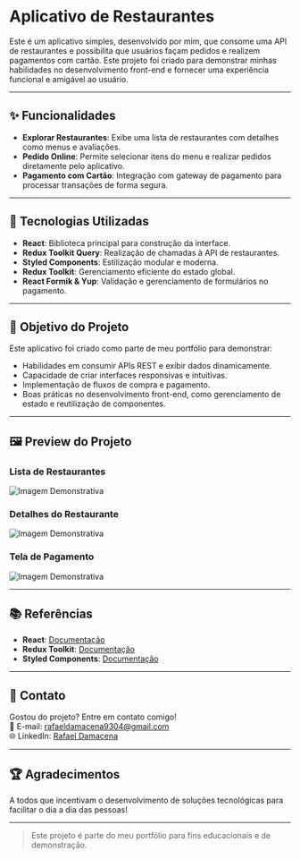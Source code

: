 # Aplicativo de Restaurantes

Este é um aplicativo simples, desenvolvido por mim, que consome uma API de restaurantes e possibilita que usuários façam pedidos e realizem pagamentos com cartão. Este projeto foi criado para demonstrar minhas habilidades no desenvolvimento front-end e fornecer uma experiência funcional e amigável ao usuário.

---

## ✨ Funcionalidades

- **Explorar Restaurantes**: Exibe uma lista de restaurantes com detalhes como menus e avaliações.
- **Pedido Online**: Permite selecionar itens do menu e realizar pedidos diretamente pelo aplicativo.
- **Pagamento com Cartão**: Integração com gateway de pagamento para processar transações de forma segura.

---

## 🚀 Tecnologias Utilizadas

- **React**: Biblioteca principal para construção da interface.
- **Redux Toolkit Query**: Realização de chamadas à API de restaurantes.
- **Styled Components**: Estilização modular e moderna.
- **Redux Toolkit**: Gerenciamento eficiente do estado global.
- **React Formik & Yup**: Validação e gerenciamento de formulários no pagamento.

---

## 🎯 Objetivo do Projeto

Este aplicativo foi criado como parte de meu portfólio para demonstrar:
- Habilidades em consumir APIs REST e exibir dados dinamicamente.
- Capacidade de criar interfaces responsivas e intuitivas.
- Implementação de fluxos de compra e pagamento.
- Boas práticas no desenvolvimento front-end, como gerenciamento de estado e reutilização de componentes.

---

## 🖼️ Preview do Projeto

### Lista de Restaurantes
![Imagem Demonstrativa](./src/assets/screenshots/restaurantes.png)

### Detalhes do Restaurante  
![Imagem Demonstrativa](./src/assets/screenshots/detalhes.png)

### Tela de Pagamento
![Imagem Demonstrativa](./src/assets/screenshots/pagamento.png)

---

## 📚 Referências

- **React**: [Documentação](https://reactjs.org/)
- **Redux Toolkit**: [Documentação](https://redux-toolkit.js.org/)
- **Styled Components**: [Documentação](https://styled-components.com/)

---

## 📩 Contato

Gostou do projeto? Entre em contato comigo!  
📧 E-mail: [rafaeldamacena9304@gmail.com](mailto:rafaeldamacena9304@gmail.com)  
🌐 LinkedIn: [Rafael Damacena](https://www.linkedin.com/in/rafael-damacena-4aa03024a/)

---

## 🏆 Agradecimentos

A todos que incentivam o desenvolvimento de soluções tecnológicas para facilitar o dia a dia das pessoas!

---

> Este projeto é parte do meu portfólio para fins educacionais e de demonstração.
